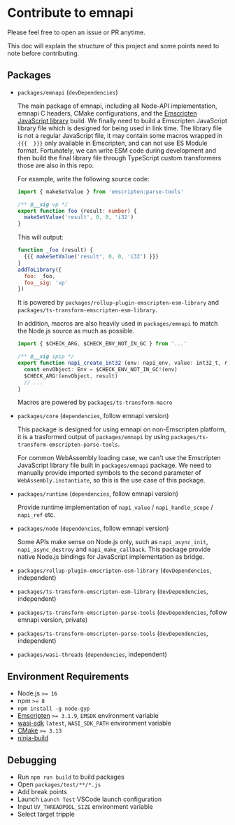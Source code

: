 # Contribute to emnapi

Please feel free to open an issue or PR anytime.

This doc will explain the structure of this project and some points need to note before contributing.

## Packages

- `packages/emnapi` (`devDependencies`)

    The main package of emnapi, including all Node-API implementation, emnapi C headers, CMake configurations, and
    the [Emscripten JavaScript library](https://emscripten.org/docs/porting/connecting_cpp_and_javascript/Interacting-with-code.html#implement-a-c-api-in-javascript) build. We finally need to build a Emscripten JavaScript library file
    which is designed for being used in link time. The library file is not a regular JavaScript file,
    it may contain some macros wrapped in `{{{  }}}` only available in Emscripten, and can not use ES Module format.
    Fortunately, we can write ESM code during development and then build the final library file through
    TypeScript custom transformers those are also in this repo.

    For example, write the following source code:

    ```ts
    import { makeSetValue } from 'emscripten:parse-tools'

    /** @__sig vp */
    export function foo (result: number) {
      makeSetValue('result', 0, 0, 'i32')
    }
    ```

    This will output:

    ```js
    function _foo (result) {
      {{{ makeSetValue('result', 0, 0, 'i32') }}}
    }
    addToLibrary({
      foo: _foo,
      foo__sig: 'vp'
    })
    ```

    It is powered by `packages/rollup-plugin-emscripten-esm-library` and `packages/ts-transform-emscripten-esm-library`.

    In addition, macros are also heavily used in `packages/emnapi` to match the Node.js source as much as possible.

    ```ts
    import { $CHECK_ARG, $CHECK_ENV_NOT_IN_GC } from '...'

    /** @__sig ipip */
    export function napi_create_int32 (env: napi_env, value: int32_t, result: Pointer<napi_value>): napi_status {
      const envObject: Env = $CHECK_ENV_NOT_IN_GC!(env)
      $CHECK_ARG!(envObject, result)
      // ...
    }
    ```

    Macros are powered by `packages/ts-transform-macro`

- `packages/core` (`dependencies`, follow emnapi version)

    This package is designed for using emnapi on non-Emscripten platform, it is a trasformed output of `packages/emnapi`
    by using `packages/ts-transform-emscripten-parse-tools`.
    
    For common WebAssembly loading case, we can't use the Emscripten JavaScript library file built in `packages/emnapi` package.
    We need to manually provide imported symbols to the second parameter of `WebAssembly.instantiate`,
    so this is the use case of this package.

- `packages/runtime` (`dependencies`, follow emnapi version)

    Provide runtime implementation of `napi_value` / `napi_handle_scope` / `napi_ref` etc.

- `packages/node` (`dependencies`, follow emnapi version)

    Some APIs make sense on Node.js only, such as `napi_async_init`, `napi_async_destroy` and `napi_make_callback`.
    This package provide native Node.js bindings for JavaScript implementation as bridge.

- `packages/rollup-plugin-emscripten-esm-library` (`devDependencies`, independent)

- `packages/ts-transform-emscripten-esm-library` (`devDependencies`, independent)

- `packages/ts-transform-emscripten-parse-tools` (`devDependencies`, follow emnapi version, private)

- `packages/ts-transform-emscripten-parse-tools` (`devDependencies`, independent)

- `packages/wasi-threads` (`dependencies`, independent)

## Environment Requirements

- Node.js `>= 16`
- npm `>= 8`
- `npm install -g node-gyp`
- [Emscripten](https://github.com/emscripten-core/emscripten) `>= 3.1.9`, `EMSDK` environment variable
- [wasi-sdk](https://github.com/WebAssembly/wasi-sdk) `latest`, `WASI_SDK_PATH` environment variable
- [CMake](https://github.com/Kitware/CMake) `>= 3.13`
- [ninja-build](https://github.com/ninja-build/ninja)

## Debugging

- Run `npm run build` to build packages
- Open `packages/test/**/*.js`
- Add break points
- Launch `Launch Test` VSCode launch configuration
- Input `UV_THREADPOOL_SIZE` environment variable
- Select target tripple
